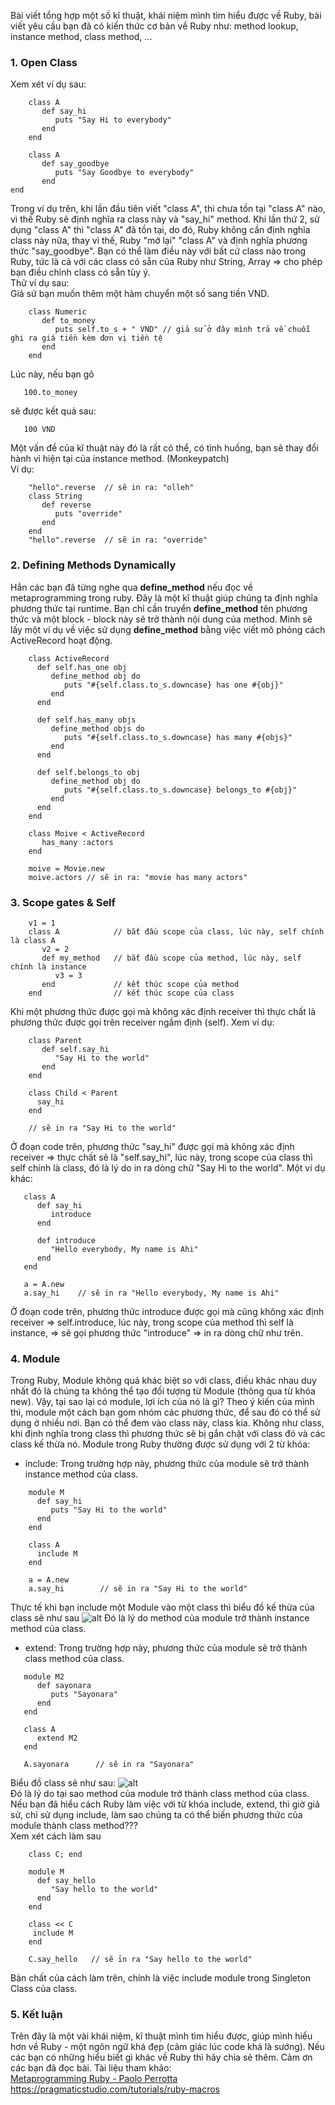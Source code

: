 Bài viết tổng hợp một số kĩ thuật, khái niệm mình tìm hiểu được về Ruby, bài viết yêu cầu bạn đã có kiến thức cơ bản về Ruby như: method lookup, instance method, class method, ...
### 1. Open Class
Xem xét ví dụ sau:
```
    class A
       def say_hi
          puts "Say Hi to everybody"
       end
    end

    class A
       def say_goodbye
          puts "Say Goodbye to everybody"
       end
end
```
Trong ví dụ trên, khi lần đầu tiên viết "class A", thì chưa tồn tại "class A" nào, vì thế Ruby sẽ định nghĩa ra class này và "say_hi" method. Khi lần thứ 2, sử dụng "class A" thì "class A" đã tồn tại, do đó, Ruby không cần định nghĩa class này nữa, thay vì thế, Ruby "mở lại" "class A" và định nghĩa phương thức "say_goodbye".
Bạn có thể làm điều này với bất cứ class nào trong Ruby, tức là cả với các class có sẵn của Ruby như String, Array => cho phép bạn điều chỉnh class có sẵn tùy ý.\
Thử ví dụ sau:\
Giả sử bạn muốn thêm một hàm chuyển một số sang tiền VND.
```
    class Numeric
       def to_money
          puts self.to_s + " VND" // giả sử ở đây mình trả về chuỗi ghi ra giá tiền kèm đơn vị tiền tệ
       end
    end
```
Lúc này, nếu bạn gõ
```
   100.to_money
```
sẽ được kết quả sau:
```
   100 VND
````
Một vấn đề của kĩ thuật này đó là rất có thể, có tình huống, bạn sẽ thay đổi hành vi hiện tại của instance method. (Monkeypatch)\
Ví dụ:
```
    "hello".reverse  // sẽ in ra: "olleh"
    class String
       def reverse
          puts "override"
       end
    end
    "hello".reverse  // sẽ in ra: "override"
```
### 2. Defining Methods Dynamically
Hẳn các bạn đã từng nghe qua **define_method** nếu đọc về metaprogramming trong ruby. Đây là một kĩ thuật giúp chúng ta định nghĩa phương thức tại runtime.
Bạn chỉ cần truyền **define_method** tên phương thức và một block - block này sẽ trở thành nội dung của method.
Mình sẽ lấy một ví dụ về việc sử dụng **define_method** bằng việc viết mô phỏng cách ActiveRecord hoạt động.
```
    class ActiveRecord
      def self.has_one obj
         define_method obj do
            puts "#{self.class.to_s.downcase} has one #{obj}"
         end
      end

      def self.has_many objs
         define_method objs do
            puts "#{self.class.to_s.downcase} has many #{objs}"
         end
      end

      def self.belongs_to obj
         define_method obj do
            puts "#{self.class.to_s.downcase} belongs_to #{obj}"
         end
      end
    end

    class Moive < ActiveRecord
       has_many :actors
    end

    moive = Movie.new
    moive.actors // sẽ in ra: "movie has many actors"
```
### 3. Scope gates & Self
```
    v1 = 1
    class A            // bắt đầu scope của class, lúc này, self chính là class A
       v2 = 2
       def my_method   // bắt đầu scope của method, lúc này, self chính là instance
          v3 = 3
       end             // kết thúc scope của method
    end                // kết thúc scope của class
```

Khi một phương thức được gọi mà không xác định receiver thì thực chất là phương thức được gọi trên receiver ngầm định (self).
Xem ví dụ:
```
    class Parent
       def self.say_hi
          "Say Hi to the world"
       end
    end

    class Child < Parent
      say_hi
    end

    // sẽ in ra "Say Hi to the world"
```
Ở đoạn code trên, phương thức "say_hi" được gọi mà không xác định receiver => thực chất sẽ là "self.say_hi", lúc này, trong scope của class thì self chính là class, đó là lý do in ra dòng chữ "Say Hi to the world".
Một ví dụ khác:
```
   class A
      def say_hi
         introduce
      end
      
      def introduce
         "Hello everybody, My name is Ahi"
      end
   end
   
   a = A.new
   a.say_hi    // sẽ in ra "Hello everybody, My name is Ahi"
```
Ở đoạn code trên, phương thức introduce được gọi mà cũng không xác định receiver => self.introduce, lúc này, trong scope của method thì self là instance, => sẽ gọi phương thức "introduce" => in ra dòng chữ như trên.
### 4. Module
Trong Ruby, Module không quá khác biệt so với class, điều khác nhau duy nhất đó là chúng ta không thể tạo đối tượng từ Module (thông qua từ khóa new). Vậy, tại sao lại có module, lợi ích của nó là gì? Theo ý kiến của mình thì, module một cách bạn gom nhóm các phương thức, để sau đó có thể sử dụng ở nhiều nơi. Bạn có thể đem vào class này, class kia. Không như class, khi định nghĩa trong class thì phương thức sẽ bị gắn chặt với class đó và các class kế thừa nó.
Module trong Ruby thường được sử dụng với 2 từ khóa:
+ include: Trong trường hợp này, phương thức của module sẽ trở thành instance method của class.
```
    module M
      def say_hi
         puts "Say Hi to the world"
      end
    end

    class A
      include M
    end

    a = A.new
    a.say_hi        // sẽ in ra "Say Hi to the world"
```
Thực tế khi bạn include một Module vào một class thì biểu đồ kế thừa của class sẽ như sau
![alt](https://i.imgur.com/cW9SnQJ.png)
Đó là lý do method của module trở thành instance method của class.
+ extend: Trong trường hợp này, phương thức của module sẽ trở thành class method của class.
```
   module M2
      def sayonara
         puts "Sayonara"
      end
   end
   
   class A
      extend M2
   end
   
   A.sayonara      // sẽ in ra "Sayonara"
```
Biểu đồ class sẽ như sau:
![alt](https://i.imgur.com/TlXuGn7.png)\
Đó là lý do tại sao method của module trở thành class method của class.
Nếu bạn đã hiểu cách Ruby làm việc với từ khóa include, extend, thì giờ giả sử, chỉ sử dụng include, làm sao chúng ta có thể biến phương thức của module thành class method???\
Xem xét cách làm sau
```
    class C; end

    module M
      def say_hello
         "Say hello to the world"
      end
    end

    class << C
     include M
    end

    C.say_hello   // sẽ ỉn ra "Say hello to the world"
```
Bản chất của cách làm trên, chính là việc include module trong Singleton Class của class.
### 5. Kết luận
Trên đây là một vài khái niệm, kĩ thuật mình tìm hiểu được, giúp mình hiểu hơn về Ruby - một ngôn ngữ khá đẹp (cảm giác lúc code khá là sướng). Nếu các bạn có những hiểu biết gì khác về Ruby thì hãy chia sẻ thêm. Cảm ơn các bạn đã đọc bài.
Tài liệu tham khảo:\
[Metaprogramming Ruby - Paolo Perrotta](https://pragprog.com/book/ppmetr2/metaprogramming-ruby-2)\
https://pragmaticstudio.com/tutorials/ruby-macros
